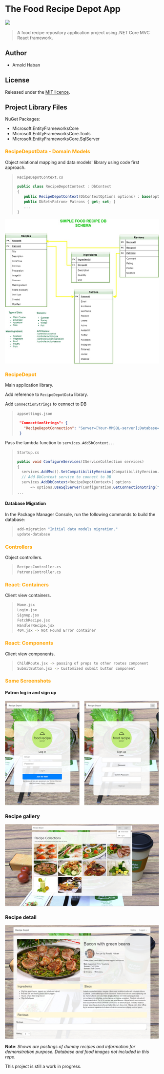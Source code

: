 # The Food Recipe Depot App

![](https://img.shields.io/badge/version-0.1.0-blue.svg)

>A food recipe repository application project using .NET Core MVC React framework.

## Author
- Arnold Haban

## License
Released under the [MIT licence](http://opensource.org/licenses/MIT).

## Project Library Files

NuGet Packages:
* Microsoft.EntityFrameworksCore
* Microsoft.EntityFrameworksCore.Tools
* Microsoft.EntityFrameworksCore.SqlServer

### <span style="color:orange">**RecipeDepotData - Domain Models**</span>

Object relational mapping and data models' library using code first approach.

>`RecipeDepotContext.cs`
>```c#
>public class RecipeDepotContext : DbContext
>{
>    public RecipeDepotContext(DbContextOptions options) : base(options) { }
>    public DbSet<Patron> Patrons { get; set; }
>    ...
>}
>```

![](https://github.com/hsbyte/recipe-depot.net-mvc-react/blob/master/.md/dbschema.jpg)

### <span style="color:orange">**RecipeDepot**</span>

Main application library.

Add reference to `RecipeDepotData` library.

Add `ConnectionStrings` to cennect to DB
>`appsettings.json`
>```json
>  "ConnectionStrings": {
>    "RecipeDepotConnection": "Server=[Your-MMSQL-server];Database=RecipeDepot;Trusted_Connection=True;MultipleActiveResultSets=true;"
>  }
>```

Pass the lambda function to `services.AddSbContext...`
>`Startup.cs`
>```c#
>public void ConfigureServices(IServiceCollection services)
>{
>	services.AddMvc().SetCompatibilityVersion(CompatibilityVersion.Version_2_1);
>	// Add DbContext service to connect to DB
>   services.AddDbContext<RecipeDepotContext>( options
>   	=> options.UseSqlServer(Configuration.GetConnectionString("RecipeDepotConnection")) );
>...
>```

#### Database Migration
In the Package Manager Console, run the following commands to build the database:
>```bash
>add-migration "Initial data models migration."
>update-database
>```

### <span style="color:orange">**Controllers**</span>
Object controllers.
>```bash
>RecipesController.cs
>PatronsController.cs
>```

### <span style="color:orange">**React: Containers**</span>
Client view containers.
>```bash
>Home.jsx
>Login.jsx
>Signup.jsx
>FetchRecipe.jsx
>HandlerRecipe.jsx
>404.jsx -> Not Found Error container
>```

### <span style="color:orange">**React: Components**</span>
Client view components.
>```bash
>ChildRoute.jsx -> passing of props to other routes component
>SubmitButton.jsx -> Customized submit button component
>```

### <span style="color:orange">Some Screenshots</span>

#### Patron log in and sign up

![](https://github.com/hsbyte/recipe-depot.net-mvc-react/blob/master/.md/view-screenshoot.jpg)

### Recipe gallery

![](https://github.com/hsbyte/recipe-depot.net-mvc-react/blob/master/.md/view-screenshoot-1.jpg)

### Recipe detail

![](https://github.com/hsbyte/recipe-depot.net-mvc-react/blob/master/.md/view-screenshoot-2.jpg)

**Note**: *Shown are postings of dummy recipes and information for demonstration purpose. Database and food images not included in this repo.*

This project is still a work in progress.
